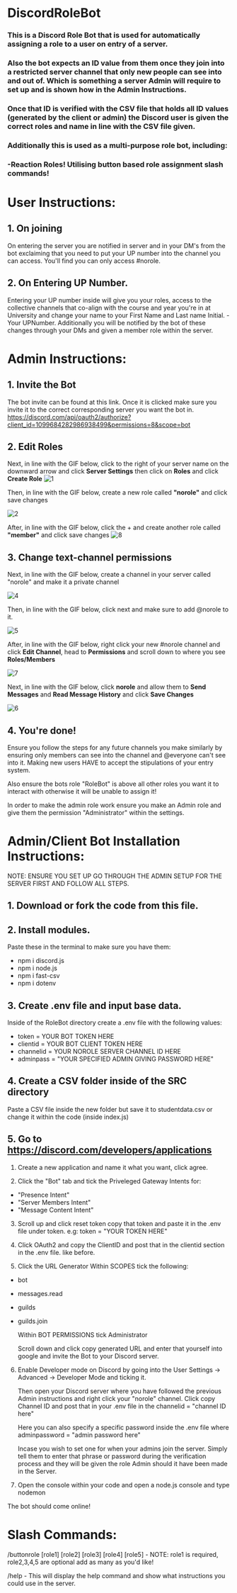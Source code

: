 # DiscordRoleBot
### This is a Discord Role Bot that is used for automatically assigning a role to a user on entry of a server. 

### Also the bot expects an ID value from them once they join into a restricted server channel that only new people can see into and out of. Which is something a server Admin will require to set up and is shown how in the Admin Instructions.

### Once that ID is verified with the CSV file that holds all ID values (generated by the client or admin) the Discord user is given the correct roles and name in line with the CSV file given.

### Additionally this is used as a multi-purpose role bot, including:
### -Reaction Roles! Utilising button based role assignment slash commands!

# User Instructions:

## 1. On joining 

On entering the server you are notified in server and in your DM's from the bot exclaiming that you need to put your UP number into the channel you can access. You'll find you can only access #norole.

## 2. On Entering UP Number.

Entering your UP number inside will give you your roles, access to the collective channels that co-align with the course and year you're in at University and change your name to your First Name and Last name Initial. - Your UPNumber. Additionally you will be notified by the bot of these changes through your DMs and given a member role within the server.

# Admin Instructions:
## 1. Invite the Bot

The bot invite can be found at this link. Once it is clicked make sure you invite it to the correct corresponding server you want the bot in.
https://discord.com/api/oauth2/authorize?client_id=1099684282986938499&permissions=8&scope=bot

## 2. Edit Roles
Next, in line with the GIF below, click to the right of your server name on the downward arrow and click **Server Settings** then click on **Roles** and click **Create Role**
![1](https://github.com/kanematthews/DiscordRoleBot/assets/134295646/648a26a8-b920-4a4d-a39a-49ecbbbdeb44)

Then, in line with the GIF below, create a new role called **"norole"** and click save changes 

![2](https://github.com/kanematthews/DiscordRoleBot/assets/134295646/dbd75e61-6c6b-4092-acc3-d04ca0c94773)

After, in line with the GIF below, click the + and create another role called **"member"** and click save changes
![8](https://github.com/kanematthews/DiscordRoleBot/assets/134295646/83e8ee50-0d5a-44af-8f1f-db32b0221792)

## 3. Change text-channel permissions

Next, in line with the GIF below, create a channel in your server called "norole" and make it a private channel 

![4](https://github.com/kanematthews/DiscordRoleBot/assets/134295646/ef8404ed-f819-44c2-876f-647e4708a545)

Then, in line with the GIF below, click next and make sure to add @norole to it.

![5](https://github.com/kanematthews/DiscordRoleBot/assets/134295646/ced09a00-532a-4b63-a507-d6ceedf7b7d8)


After, in line with the GIF below, right click your new #norole channel and click **Edit Channel**, head to **Permissions** and scroll down to where you see **Roles/Members**

![7](https://github.com/kanematthews/DiscordRoleBot/assets/134295646/aa9b8fa3-eef7-470d-8723-ebc1c26577b8)

Next, in line with the GIF below, click **norole** and allow them to **Send Messages** and **Read Message History** and click **Save Changes**

![6](https://github.com/kanematthews/DiscordRoleBot/assets/134295646/e12bfe06-7828-4828-b8bd-a2da4bb6e6ff)


## 4. You're done!

Ensure you follow the steps for any future channels you make similarly by ensuring only members can see into the channel and @everyone can't see into it. Making new users HAVE to accept the stipulations of your entry system.

Also ensure the bots role "RoleBot" is above all other roles you want it to interact with otherwise it will be unable to assign it!

In order to make the admin role work ensure you make an Admin role and give them the permission "Administrator" within the settings.

# Admin/Client Bot Installation Instructions:

NOTE: ENSURE YOU SET UP GO THROUGH THE ADMIN SETUP FOR THE SERVER FIRST AND FOLLOW ALL STEPS.

## 1. Download or fork the code from this file.

## 2. Install modules.

Paste these in the terminal to make sure you have them:
 - npm i discord.js
 - npm i node.js
 - npm i fast-csv
 - npm i dotenv

## 3. Create .env file and input base data.

Inside of the RoleBot directory create a .env file with the following values:
- token = YOUR BOT TOKEN HERE 
- clientid = YOUR BOT CLIENT TOKEN HERE
- channelid = YOUR NOROLE SERVER CHANNEL ID HERE
- adminpass = "YOUR SPECIFIED ADMIN GIVING PASSWORD HERE"

## 4. Create a CSV folder inside of the SRC directory

Paste a CSV file inside the new folder but save it to studentdata.csv or change it within the code (inside index.js)

## 5. Go to https://discord.com/developers/applications

1. Create a new application and name it what you want, click agree.

2. Click the "Bot" tab and tick the Priveleged Gateway Intents for:
 - "Presence Intent"
 - "Server Members Intent"
 - "Message Content Intent"

3. Scroll up and click reset token copy that token and paste it in the .env file under token. e.g: token = "YOUR TOKEN HERE"

4. Click OAuth2 and copy the ClientID and post that in the clientid section in the .env file. like before.

5. Click the URL Generator 
    Within SCOPES tick the following:
  - bot
  - messages.read
  - guilds
  - guilds.join

    Within BOT PERMISSIONS tick Administrator

    Scroll down and click copy generated URL and enter that yourself into google and invite the Bot to your Discord server.

6. Enable Developer mode on Discord by going into the User Settings -> Advanced -> Developer Mode and ticking it.

    Then open your Discord server where you have followed the previous Admin instructions and right click your "norole" channel. Click copy Channel ID and post that in your .env file in the channelid = "channel ID here"

    Here you can also specify a specific password inside the .env file where adminpassword = "admin password here" 
    
    Incase you wish to set one for when your admins join the server. Simply tell them to enter that phrase or password during the verification process and they will be given the role Admin should it have been made in the Server.

7. Open the console within your code and open a node.js console and type nodemon 

The bot should come online!

# Slash Commands:

/buttonrole [role1] [role2] [role3] [role4] [role5] - NOTE: role1 is required, role2,3,4,5 are optional add as many as you'd like! 

/help - This will display the help command and show what instructions you could use in the server.
